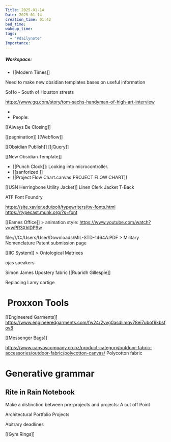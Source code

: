 ```yaml
---
Title: 2025-01-14
Date: 2025-01-14
creation_time: 01:42
bed_time: 
wakeup_time: 
tags:
  - "#dailynote"
Importance:
---
```


##### Workspace:
- [[Modern Times]]


Need to make new obsidian templates bases on useful information 


SoHo - South of Houston streets


https://www.gq.com/story/tom-sachs-handyman-of-high-art-interview


- 
- People:

[[Always Be Closing]]


[[pagnination]]
[[Webflow]]

[[Obsidian Publish]]
[[jQuery]]

[[New Obsidian Template]]


- [[Punch Clock]]: Looking into microcontroller.
- [[sanforized ]]
- [[Project Flow Chart.canvas|PROJECT FLOW CHART]]



[[USN Herringbone Utility Jacket]]
Linen Clerk Jacket
T-Back


ATF Font Foundry

https://site.xavier.edu/polt/typewriters/tw-fonts.html
https://typecast.munk.org/?s=font

[[Eames Office]] > animation style: https://www.youtube.com/watch?v=wPR3XhIDP9w


file:///C:/Users/User/Downloads/MIL-STD-1464A.PDF > Military Nomenclature
Patent submission page


[[IIC System]] > Ontological Matrixes

ojas speakers

Simon James Upostery fabric [[Ruaridh Gillespie]]


Replacing Lamy cartige

#  Proxxon Tools
[[Engineered Garments]]
https://www.engineeredgarments.com/fw24/2yvg0asdlimqv78ei7ubof9kbsfov8


[[Messenger Bags]]

https://www.canvascompany.co.nz/product-category/outdoor-fabric-accessories/outdoor-fabric/polycotton-canvas/
Polycotton fabric

# Generative grammar


Rite in Rain Notebook
-



Make a distinction between pre-projects and projects: A cut off Point



Architectural Portfolio Projects


Abitrary deadlines




[[Gym Rings]]